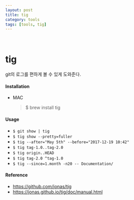 ```yaml
---
layout: post
title: tig
category: tools
tags: [tools, tig]
---
```


&nbsp;

# tig

git의 로그를 편하게 볼 수 있게 도와준다.

#### Installation

- MAC

  > $ brew install tig


#### Usage

- `$ git show | tig`
- `$ tig show --pretty=fuller`
- `$ tig --after="May 5th" --before="2017-12-19 10:42"`
- `$ tig tag-1.0..tag-2.0`
- `$ tig origin..HEAD`
- `$ tig tag-2.0 ^tag-1.0`
- `$ tig --since=1.month -n20 -- Documentation/`


#### Reference

- https://github.com/jonas/tig
- https://jonas.github.io/tig/doc/manual.html

